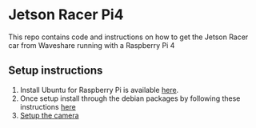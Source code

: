 # Jetson Racer Pi4

This repo contains code and instructions on how to get the Jetson Racer car from Waveshare running with a Raspberry Pi 4

## Setup instructions

1. Install Ubuntu for Raspberry Pi is available [here](https://ubuntu.com/download/raspberry-pi).
2. Once setup install through the debian packages by following these instructions [here](https://docs.ros.org/en/jazzy/Installation/Ubuntu-Install-Debs.html#id2)
3. [Setup the camera](https://www.youtube.com/watch?v=va7o7wzhEE4&ab_channel=gaseoustortoise) 